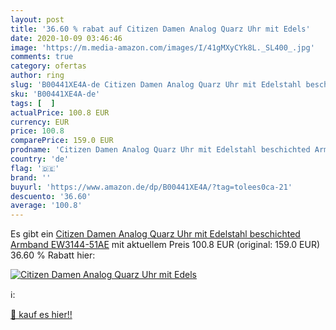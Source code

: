 ```yaml
---
layout: post
title: '36.60 % rabat auf Citizen Damen Analog Quarz Uhr mit Edels'
date: 2020-10-09 03:46:46
image: 'https://m.media-amazon.com/images/I/41gMXyCYk8L._SL400_.jpg'
comments: true
category: ofertas
author: ring
slug: 'B00441XE4A-de Citizen Damen Analog Quarz Uhr mit Edelstahl beschichted...'
sku: 'B00441XE4A-de'
tags: [  ]
actualPrice: 100.8 EUR
currency: EUR
price: 100.8
comparePrice: 159.0 EUR
prodname: 'Citizen Damen Analog Quarz Uhr mit Edelstahl beschichted Armband EW3144-51AE'
country: 'de'
flag: '🇩🇪'
brand: ''
buyurl: 'https://www.amazon.de/dp/B00441XE4A/?tag=tolees0ca-21'
descuento: '36.60'
average: '100.8'
---
```


Es gibt ein [Citizen Damen Analog Quarz Uhr mit Edelstahl beschichted Armband EW3144-51AE](https://www.amazon.de/dp/B00441XE4A/?tag=tolees0ca-21) mit aktuellem Preis 100.8 EUR (original: 159.0 EUR) 36.60 % Rabatt hier:

[![Citizen Damen Analog Quarz Uhr mit Edels](https://m.media-amazon.com/images/I/41gMXyCYk8L._SL400_.jpg)](https://www.amazon.de/dp/B00441XE4A/?tag=tolees0ca-21)

ℹ️:


[🛒 kauf es hier!!](https://www.amazon.de/dp/B00441XE4A/?tag=tolees0ca-21)
